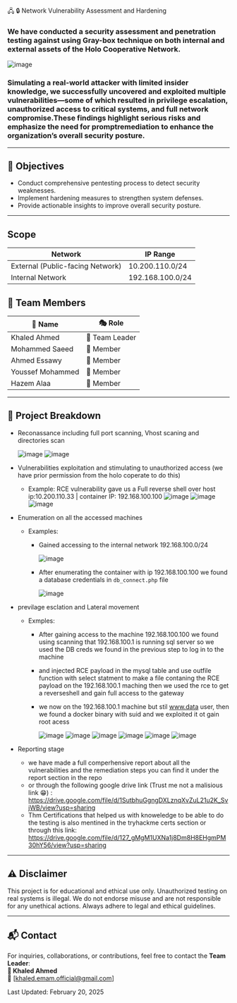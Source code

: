  🖧 🔒 Network Vulnerability Assessment and Hardening

### We have conducted  a security assessment and penetration testing against using Gray-box technique on both internal and external assets of the Holo Cooperative Network.
 ![image](https://github.com/user-attachments/assets/62a80215-0dbc-4574-bbf0-129b1f460e69)

### Simulating a real-world attacker with limited insider knowledge, we successfully uncovered and exploited multiple vulnerabilities—some of which resulted in privilege escalation, unauthorized access to critical systems, and full network compromise.These findings highlight serious risks and emphasize the need for promptremediation to enhance the organization’s overall security posture.
---

## 🎯 Objectives
- Conduct comprehensive pentesting process to detect security weaknesses.
- Implement hardening measures to strengthen system defenses.
- Provide actionable insights to improve overall security posture.

---
## Scope
|    Network                   | IP Range            |
|------------------------------|----------------------|
| External (Public-facing Network) | 10.200.110.0/24  |
| Internal Network             | 192.168.100.0/24     |


## 👥 Team Members  

| 🏅 Name            | 🎭 Role   |
|------------------|-----------|
|  Khaled Ahmed   | 🔹 Team Leader  |
| Mohammed Saeed   | 🔹 Member  |
| Ahmed Essawy   | 🔹 Member  |
| Youssef Mohammed | 🔹 Member  |
| Hazem Alaa      | 🔹 Member  |

--- 

## 📌 Project Breakdown  


- Reconassance including full port scanning, Vhost scaning and directories scan
  
   ![image](https://github.com/user-attachments/assets/4df80cb8-09cb-4f5d-8ec1-a7720272bf34)
   ![image](https://github.com/user-attachments/assets/c7d7749e-fcfa-4044-99cb-734f0d1f6806)

- Vulnerabilities exploitation and stimulating to unauthorized access (we have prior permission from the holo coperate to do this)
   * Example: RCE vulnerability gave us a Full reverse shell over host ip:10.200.110.33 | container IP: 192.168.100.100
     ![image](https://github.com/user-attachments/assets/8072c162-53b4-4c60-9a61-6f000e71dade)
     ![image](https://github.com/user-attachments/assets/2847851c-016d-47bb-857e-2b812a3caf68)
     ![image](https://github.com/user-attachments/assets/8aa45d92-b736-4ae0-830e-e100c068985c)

   
- Enumeration on all the accessed machines
  * Examples:
      * Gained accessing to the internal network 192.168.100.0/24
    
        ![image](https://github.com/user-attachments/assets/85b6ca20-da85-4aa4-ae9f-020fbea8cc3d)
    
      * After enumerating the container with ip 192.168.100.100 we found a database credentials in  `db_connect.php` file
    
          ![image](https://github.com/user-attachments/assets/0ec7023b-1457-42ad-b433-d60547cac07b)


- previlage esclation and Lateral movement

  * Exmples:
      * After gaining access to the machine 192.168.100.100 we found using scanning that 192.168.100.1 is running sql server so we used the DB creds we found in the previous step to log in to the machine
      * and injected RCE payload in the mysql table and use outfile function with select statment to make a file contaning the RCE payload on the 192.168.100.1 maching then we used the rce to get a reverseshell and gain full access to the gateway
      * we now on the 192.168.100.1 machine but stil www.data user, then we found a docker binary with suid and we exploited it ot gain root acess
    
         ![image](https://github.com/user-attachments/assets/83f9164a-d501-4c12-9ae4-533eb8899f52)
         ![image](https://github.com/user-attachments/assets/18a62b44-cca0-4c7a-a1ca-ca640c5d9774)
         ![image](https://github.com/user-attachments/assets/aa481f7b-3160-465c-9512-903f87896b78)
         ![image](https://github.com/user-attachments/assets/9a476ee4-709c-4ca5-8631-62ce7cb3995e)
         ![image](https://github.com/user-attachments/assets/a719d556-b47a-4cf7-bbb2-f4bfc0f50ae0)
         ![image](https://github.com/user-attachments/assets/1e452964-e850-4787-b26d-eba6cf50d02b)

    
    
- Reporting stage
  * we have made a full comperhensive report about all the vulnerabilities and the remediation steps you can find it under the report section in the repo
  * or through the  following google drive link (Trust me not a malisious link 😁) : https://drive.google.com/file/d/1SutbhuGgngDXLznqXvZuL21u2K_SvjWB/view?usp=sharing
  * Thm Certifications that helped us with knoweledge to be able to do the testing is also mentined in the tryhackme certs section or through this link: https://drive.google.com/file/d/127_gMgM1UXNa1j8Dm8H8EHgmPM30hY56/view?usp=sharing
  
     




---

## ⚠️ Disclaimer  
This project is for educational and ethical use only. Unauthorized testing on real systems is illegal. We do not endorse misuse and are not responsible for any unethical actions. Always adhere to legal and ethical guidelines.  

---

## 📬 Contact  
For inquiries, collaborations, or contributions, feel free to contact the **Team Leader**:  
**🔹 Khaled Ahmed**  
📧 [khaled.emam.official@gmail.com]  

Last Updated: February 20, 2025


